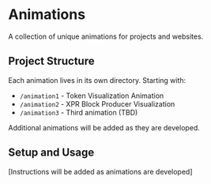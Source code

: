 # Animations

A collection of unique animations  for projects and websites.

## Project Structure

Each animation lives in its own directory. Starting with:

- `/animation1` - Token Visualization Animation
- `/animation2` - XPR Block Producer Visualization
- `/animation3` - Third animation (TBD)

Additional animations will be added as they are developed.

## Setup and Usage

[Instructions will be added as animations are developed]
